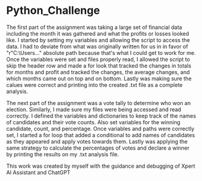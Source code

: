 # Python_Challenge

The first part of the assignment was taking a large set of financial data including the month it was gathered and what the profits or losses looked like. I started by setting my variables and allowing the script to access the data. I had to deviate from what was originally written for us in in favor of "r"C:\Users\..." absolute path because that's what I could get to work for me. Once the variables were set and files properly read, I allowed the script to skip the header row and made a for look that tracked the changes in totals for months and profit and tracked the changes, the average changes, and which months came out on top and on bottom. Lastly was making sure the calues were correct and printing into the created .txt file as a complete analysis. 

The next part of the assignment was a vote tally to determine who won an election. Similarly, I made sure my files were being accessed and read correctly. I defined the variables and dictionaries to keep track of the names of candidates and their vote counts. Also set variables for the winning candidate, count, and percentage. Once variables and paths were correctly set, I started a for loop that added a conditional to add names of candidates as they appeared and apply votes towards them. Lastly was applying the same strategy to calculate the percentages of votes and declare a winner by printing the results on my .txt analysis file. 

This work was created by myself with the guidance and debugging of Xpert AI Assistant and ChatGPT